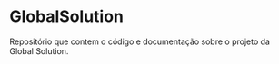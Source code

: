 # GlobalSolution
Repositório que contem o código e documentação sobre o projeto da Global Solution.
